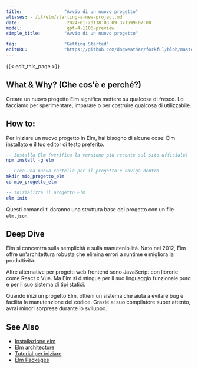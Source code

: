 ```yaml
---
title:                "Avvio di un nuovo progetto"
aliases: - /it/elm/starting-a-new-project.md
date:                  2024-01-20T18:03:09.371599-07:00
model:                 gpt-4-1106-preview
simple_title:         "Avvio di un nuovo progetto"

tag:                  "Getting Started"
editURL:              "https://github.com/dogweather/forkful/blob/master/content/it/elm/starting-a-new-project.md"
---
```


{{< edit_this_page >}}

## What & Why? (Che cos'è e perché?)
Creare un nuovo progetto Elm significa mettere su qualcosa di fresco. Lo facciamo per sperimentare, imparare o per costruire qualcosa di utilizzabile.

## How to:
Per iniziare un nuovo progetto in Elm, hai bisogno di alcune cose: Elm installato e il tuo editor di testo preferito. 

```Elm
-- Installa Elm (verifica la versione più recente sul sito ufficiale)
npm install -g elm

-- Crea una nuova cartella per il progetto e naviga dentro
mkdir mio_progetto_elm
cd mio_progetto_elm

-- Inizializza il progetto Elm
elm init
```

Questi comandi ti daranno una struttura base del progetto con un file `elm.json`.

## Deep Dive
Elm si concentra sulla semplicità e sulla manutenibilità. Nato nel 2012, Elm offre un'architettura robusta che elimina errori a runtime e migliora la produttività.

Altre alternative per progetti web frontend sono JavaScript con librerie come React o Vue. Ma Elm si distingue per il suo linguaggio funzionale puro e per il suo sistema di tipi statici.

Quando inizi un progetto Elm, ottieni un sistema che aiuta a evitare bug e facilita la manutenzione del codice. Grazie al suo compilatore super attento, avrai minori sorprese durante lo sviluppo.

## See Also
- [Installazione elm](https://guide.elm-lang.org/install/elm.html)
- [Elm architecture](https://guide.elm-lang.org/architecture/)
- [Tutorial per iniziare](https://guide.elm-lang.org/)
- [Elm Packages](https://package.elm-lang.org/)
